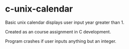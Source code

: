 # c-unix-calendar
Basic unix calendar displays user input year greater than 1.

Created as an course assignment in C development.

Program crashes if user inputs anything but an integer.
